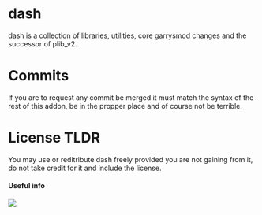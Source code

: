 # dash
dash is a collection of libraries, utilities, core garrysmod changes and the successor of plib_v2.

# Commits
If you are to request any commit be merged it must match the syntax of the rest of this addon, be in the propper place and of course not be terrible.

# License TLDR
You may use or reditribute dash freely provided you are not gaining from it, do not take credit for it and include the license.

#### Useful info
[![](http://img.youtube.com/vi/PsO6ZnUZI0g/0.jpg)](http://www.youtube.com/watch?v=PsO6ZnUZI0g)